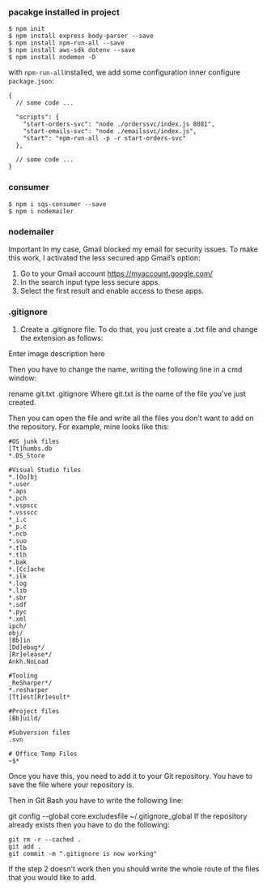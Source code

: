 
### pacakge installed in project

```
$ npm init
$ npm install express body-parser --save
$ npm install npm-run-all --save
$ npm install aws-sdk dotenv --save
$ npm install nodemon -D
```

with `npm-run-all`installed, we add some configuration inner configure `package.json`:

```
{
  // some code ...

  "scripts": {
    "start-orders-svc": "node ./orderssvc/index.js 8081",
    "start-emails-svc": "node ./emailssvc/index.js",
    "start": "npm-run-all -p -r start-orders-svc"
  },

  // some code ...
}

```

### consumer

```
$ npm i sqs-consumer --save
$ npm i nodemailer
```

### nodemailer

Important
In my case, Gmail blocked my email for security issues. To make this work, I activated the less secured app Gmail’s option:
1.  Go to your Gmail account https://myaccount.google.com/
2. In the search input type less secure apps.
3. Select the first result and enable access to these apps.


### .gitignore

1) Create a .gitignore file. To do that, you just create a .txt file and change the extension as follows:

Enter image description here

Then you have to change the name, writing the following line in a cmd window:

 rename git.txt .gitignore
Where git.txt is the name of the file you've just created.

Then you can open the file and write all the files you don’t want to add on the repository. For example, mine looks like this:

```
#OS junk files
[Tt]humbs.db
*.DS_Store

#Visual Studio files
*.[Oo]bj
*.user
*.aps
*.pch
*.vspscc
*.vssscc
*_i.c
*_p.c
*.ncb
*.suo
*.tlb
*.tlh
*.bak
*.[Cc]ache
*.ilk
*.log
*.lib
*.sbr
*.sdf
*.pyc
*.xml
ipch/
obj/
[Bb]in
[Dd]ebug*/
[Rr]elease*/
Ankh.NoLoad

#Tooling
_ReSharper*/
*.resharper
[Tt]est[Rr]esult*

#Project files
[Bb]uild/

#Subversion files
.svn

# Office Temp Files
~$*
```

Once you have this, you need to add it to your Git repository. You have to save the file where your repository is.

Then in Git Bash you have to write the following line:

git config --global core.excludesfile ~/.gitignore_global
If the repository already exists then you have to do the following:

```
git rm -r --cached .
git add .
git commit -m ".gitignore is now working"
```

If the step 2 doesn’t work then you should write the whole route of the files that you would like to add.